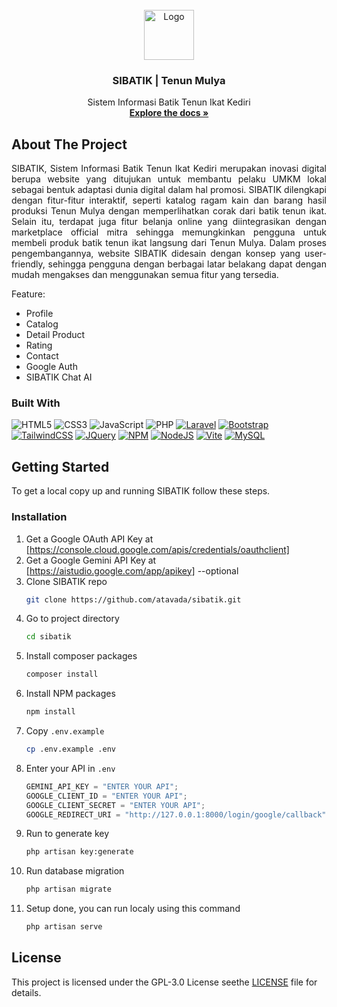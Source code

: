 <!-- PROJECT LOGO -->
<br />
<div align="center">
  <a href="https://github.com/atavada/sibatik">
    <img src="https://github.com/atavada/sibatik/blob/main/public/tenunmulya.png" alt="Logo" width="80" height="80">
  </a>

  <h3 align="center">SIBATIK | Tenun Mulya</h3>

  <p align="center">
    Sistem Informasi Batik Tenun Ikat Kediri
    <br />
    <a href="https://github.com/atavada/sibatik"><strong>Explore the docs »</strong></a>
    <br />
  </p>
</div>

<!-- ABOUT THE PROJECT -->

## About The Project
<p align="justify">
SIBATIK, Sistem Informasi Batik Tenun Ikat Kediri merupakan inovasi digital berupa website yang ditujukan untuk membantu pelaku UMKM lokal sebagai bentuk adaptasi dunia digital dalam hal promosi. SIBATIK dilengkapi dengan fitur-fitur interaktif, seperti katalog ragam kain dan barang hasil produksi Tenun Mulya dengan memperlihatkan corak dari batik  tenun ikat. Selain itu, terdapat juga fitur belanja online yang diintegrasikan dengan marketplace official mitra sehingga memungkinkan pengguna untuk membeli produk batik tenun ikat 
langsung dari Tenun Mulya. Dalam proses pengembangannya, website SIBATIK didesain dengan konsep yang user-friendly, sehingga pengguna dengan berbagai latar belakang dapat dengan mudah mengakses dan menggunakan semua fitur yang tersedia.
</p>

Feature:
-   Profile
-   Catalog
-   Detail Product
-   Rating
-   Contact
-   Google Auth
-   SIBATIK Chat AI

### Built With

![HTML5](https://img.shields.io/badge/html5-%23E34F26.svg?style=for-the-badge&logo=html5&logoColor=white)
![CSS3](https://img.shields.io/badge/css3-%231572B6.svg?style=for-the-badge&logo=css3&logoColor=white)
![JavaScript](https://img.shields.io/badge/javascript-%23323330.svg?style=for-the-badge&logo=javascript&logoColor=%23F7DF1E)
![PHP](https://img.shields.io/badge/php-%23777BB4.svg?style=for-the-badge&logo=php&logoColor=white)
[![Laravel][Laravel.com]][Laravel-url]
[![Bootstrap][Bootstrap.com]][Bootstrap-url]
[![TailwindCSS][TailwindCSS.com]][TailwindCSS-url]
[![JQuery][JQuery.com]][JQuery-url]
[![NPM][NPM.com]][NPM-url]
[![NodeJS][NodeJS.com]][NodeJS-url]
[![Vite][Vite.com]][Vite-url]
[![MySQL][MySQL.com]][MySQL-url]

<!-- GETTING STARTED -->

## Getting Started

To get a local copy up and running SIBATIK follow these steps.

### Installation

1. Get a Google OAuth API Key at [https://console.cloud.google.com/apis/credentials/oauthclient]
2. Get a Google Gemini API Key at [https://aistudio.google.com/app/apikey] --optional
3. Clone SIBATIK repo
    ```sh
    git clone https://github.com/atavada/sibatik.git
    ```
4. Go to project directory
    ```sh
    cd sibatik
    ```
5. Install composer packages
    ```sh
    composer install
    ```
6. Install NPM packages
    ```sh
    npm install
    ```
7. Copy `.env.example`
    ```sh
    cp .env.example .env
    ```
8. Enter your API in `.env`
    ```js
    GEMINI_API_KEY = "ENTER YOUR API";
    GOOGLE_CLIENT_ID = "ENTER YOUR API";
    GOOGLE_CLIENT_SECRET = "ENTER YOUR API";
    GOOGLE_REDIRECT_URI = "http://127.0.0.1:8000/login/google/callback";
    ```
9. Run to generate key
    ```sh
    php artisan key:generate
    ```
10. Run database migration
    ```sh
    php artisan migrate
    ```
11. Setup done, you can run localy using this command
    ```sh
    php artisan serve
    ```


<!-- LICENSE -->

## License

This project is licensed under the GPL-3.0 License seethe [LICENSE](LICENSE) file for details.

<!-- MARKDOWN LINKS & IMAGES -->

[license-shield]: https://img.shields.io/github/license/othneildrew/Best-README-Template.svg?style=for-the-badge
[license-url]: https://github.com/othneildrew/Best-README-Template/blob/master/LICENSE.txt
[Laravel.com]: https://img.shields.io/badge/Laravel-FF2D20?style=for-the-badge&logo=laravel&logoColor=white
[Laravel-url]: https://laravel.com
[Bootstrap.com]: https://img.shields.io/badge/Bootstrap-563D7C?style=for-the-badge&logo=bootstrap&logoColor=white
[Bootstrap-url]: https://getbootstrap.com
[TailwindCSS.com]: https://img.shields.io/badge/tailwindcss-%2338B2AC.svg?style=for-the-badge&logo=tailwind-css&logoColor=white
[TailwindCSS-url]: https://tailwindcss.com
[JQuery.com]: https://img.shields.io/badge/jQuery-0769AD?style=for-the-badge&logo=jquery&logoColor=white
[JQuery-url]: https://jquery.com
[MySQL.com]: https://img.shields.io/badge/mysql-1C1C1C?style=for-the-badge&logo=mysql&logoColor=white
[MySQL-url]: https://www.mysql.com
[NPM.com]: https://img.shields.io/badge/NPM-%23CB3837.svg?style=for-the-badge&logo=npm&logoColor=white
[NPM-url]: https://www.npmjs.com
[NodeJS.com]: https://img.shields.io/badge/node.js-6DA55F?style=for-the-badge&logo=node.js&logoColor=white
[NodeJS-url]: https://nodejs.org
[Vite.com]: https://img.shields.io/badge/vite-%23646CFF.svg?style=for-the-badge&logo=vite&logoColor=white
[Vite-url]: https://vitejs.dev

